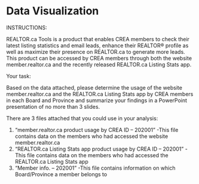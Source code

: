 # Data Visualization

INSTRUCTIONS:

REALTOR.ca Tools is a product that enables CREA members to check their latest listing statistics and
email leads, enhance their REALTOR® profile as well as maximize their presence on REALTOR.ca to
generate more leads. This product can be accessed by CREA members through both the website
member.realtor.ca and the recently released REALTOR.ca Listing Stats app.

Your task:

Based on the data attached, please determine the usage of the website member.realtor.ca and the
REALTOR.ca Listing Stats app by CREA members in each Board and Province and summarize your
findings in a PowerPoint presentation of no more than 3 slides.

There are 3 files attached that you could use in your analysis:

1) “member.realtor.ca product usage by CREA ID – 202001”
-This file contains data on the members who had accessed the website member.realtor.ca
2) “REALTOR.ca Listing Stats app product usage by CREA ID – 202001”
-This file contains data on the members who had accessed the REALTOR.ca Listing Stats app
3) “Member info. – 202001”
-This file contains information on which Board/Province a member belongs to
